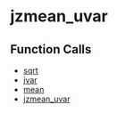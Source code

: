 # jzmean_uvar

## Function Calls
- [sqrt](CSD/kCSD/ica/kCsd1D_ICA/STICA_UTIL/sqrt.md)
- [jvar](CSD/kCSD/ica/kCsd1D_ICA/STICA_UTIL/jvar.md)
- [mean](CSD/kCSD/ica/kCsd1D_ICA/STICA_UTIL/mean.md)
- [jzmean_uvar](CSD/kCSD/ica/kCsd1D_ICA/STICA_UTIL/jzmean_uvar.md)

